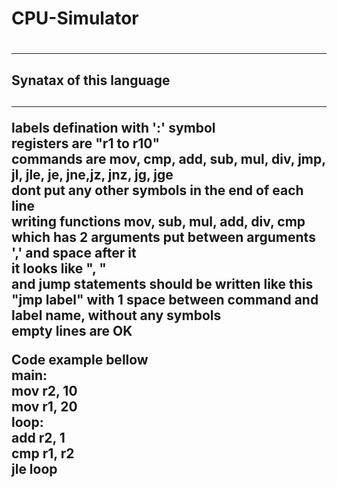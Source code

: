 # <h1> CPU-Simulator <h1>

<hr>
  
<h2> Synatax of this language <h2>
  
<hr>
  
labels defination with ':' symbol <br>
registers are "r1 to r10"<br>
commands are mov, cmp, add, sub, mul, div, jmp, jl, jle, je, jne,jz, jnz, jg, jge <br> 
dont put any other symbols in the end of each line <br>
writing functions mov, sub, mul, add, div, cmp which has 2 arguments put between arguments ',' and space after it <br>
it looks like ", " <br>
and jump statements should be written like this "jmp label" with 1 space between command and label name, without any symbols<br>
empty lines are OK <br>
  
Code example bellow<br>
  main: <br>
  mov r2, 10 <br>
  mov r1, 20 <br>
  loop: <br>
  add r2, 1 <br>
  cmp r1, r2 <br>
  jle loop <br>
